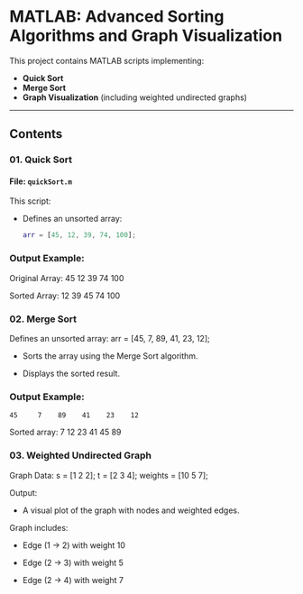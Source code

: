 # MATLAB: Advanced Sorting Algorithms and Graph Visualization

This project contains MATLAB scripts implementing:

- **Quick Sort**
- **Merge Sort**
- **Graph Visualization** (including weighted undirected graphs)

---

## Contents

### 01. Quick Sort

#### File: `quickSort.m`

This script:
- Defines an unsorted array:
  ```matlab
  arr = [45, 12, 39, 74, 100];

### Output Example:
Original Array:
    45    12    39    74   100

Sorted Array:
    12    39    45    74   100

### 02. Merge Sort

Defines an unsorted array:
arr = [45, 7, 89, 41, 23, 12];

* Sorts the array using the Merge Sort algorithm.

* Displays the sorted result.

### Output Example:
    45     7    89    41    23    12

Sorted array:
     7    12    23    41    45    89

### 03. Weighted Undirected Graph
Graph Data:
s = [1 2 2];
t = [2 3 4];
weights = [10 5 7];

Output:
* A visual plot of the graph with nodes and weighted edges.

Graph includes:

* Edge (1 → 2) with weight 10

* Edge (2 → 3) with weight 5

* Edge (2 → 4) with weight 7